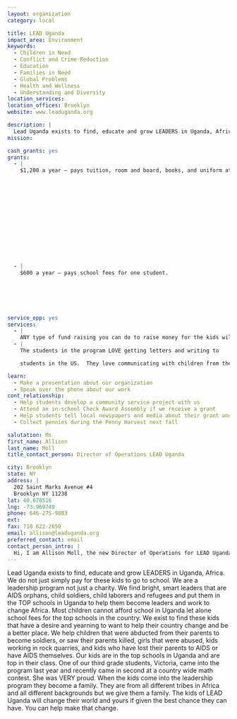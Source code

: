```yaml
---
layout: organization
category: local

title: LEAD Uganda
impact_area: Environment
keywords: 
  - Children in Need
  - Conflict and Crime Reduction
  - Education
  - Families in Need
  - Global Problems
  - Health and Wellness
  - Understanding and Diversity
location_services: 
location_offices: Brooklyn
website: www.leaduganda.org

description: |
  Lead Uganda exists to find, educate and grow LEADERS in Uganda, Africa.  We do not just simply pay for these kids to go to school.  We are a leadership program not just a charity.  We find bright, smart leaders that are AIDS orphans, child soldiers, child laborers and refugees and put them in the TOP schools in Uganda to help them become leaders and work to change Africa. Most children cannot afford school in Uganda let alone school fees for the top schools in the country.  We exist to find these kids that have a desire and yearning to want to help their country change and be a better place.  We help children that were abducted from their parents to become soldiers, or saw their parents killed, girls that were abused, kids working in rock quarries, and kids who have lost their parents to AIDS or have AIDS themselves.  Our kids are in the top schools in Uganda and are top in their class.  One of our third grade students, Victoria, came into the program last year and recently came in second at a country wide math contest.  She was VERY proud.  When the kids come into the leadership program they become a family.  They are from all different tribes in Africa and all different backgrounds but we give them a family.  The kids of LEAD Uganda will change their world and yours if given the best chance they can have.  You can help make that change.
mission: 

cash_grants: yes
grants: 
  - |
    $1,200 a year — pays tuition, room and board, books, and uniform at one of the best schools in Uganda.

    

    

    

    

    

    

    
  - |
    $600 a year — pays school fees for one student.

    

    

    
service_opp: yes
services: 
  - |
    ANY type of fund raising you can do to raise money for the kids will help.  Performances, car washes, any kind of drive, helps the kids go to these top schools.  It takes only $1800 a year to pay for everything, including MEDICAL, for these kids in Uganda.  We would be more than happy to help with any fund raising you want to do.  There will also be 3 students coming to NY in the early spring and they could come to your school and talk to your school and help fund raise.
  - |
    The students in the program LOVE getting letters and writing to

    students in the US.  They love communicating with children from the US.  They regularly write to their monthly supporters.

learn: 
  - Make a presentation about our organization
  - Speak over the phone about our work
cont_relationship: 
  - Help students develop a community service project with us
  - Attend an in-school Check Award Assembly if we receive a grant
  - Help students tell local newspapers and media about their grant and/or project with us
  - Collect pennies during the Penny Harvest next fall

salutation: Ms
first_name: Allison
last_name: Moll
title_contact_person: Director of Operations LEAD Uganda

city: Brooklyn
state: NY
address: |
  202 Saint Marks Avenue #4  
  Brooklyn NY 11238
lat: 40.678516
lng: -73.969749
phone: 646-275-9883
ext: 
fax: 718 622-2650
email: allison@leaduganda.org
preferred_contact: email
contact_person_intro: |
  Hi, I am Allison Moll, the new Director of Operations for LEAD Uganda.  I have been volunteering through my church for LEAD Uganda for over a year and just came on staff a couple of months ago because I believe in this cause SO greatly.  I have 3 young children who have helped raise money in their school's Penny Harvest, so I love the program and know what the excitement and hard work of children can do.  My husband got to go to Uganda last summer and meet the kids, so now I am even more determined and excited to work for this cause.  When I met some of the kids I was so moved.  You will be touched too by their stories, their determination and their inspiration.
---
```

Lead Uganda exists to find, educate and grow LEADERS in Uganda, Africa.  We do not just simply pay for these kids to go to school.  We are a leadership program not just a charity.  We find bright, smart leaders that are AIDS orphans, child soldiers, child laborers and refugees and put them in the TOP schools in Uganda to help them become leaders and work to change Africa. Most children cannot afford school in Uganda let alone school fees for the top schools in the country.  We exist to find these kids that have a desire and yearning to want to help their country change and be a better place.  We help children that were abducted from their parents to become soldiers, or saw their parents killed, girls that were abused, kids working in rock quarries, and kids who have lost their parents to AIDS or have AIDS themselves.  Our kids are in the top schools in Uganda and are top in their class.  One of our third grade students, Victoria, came into the program last year and recently came in second at a country wide math contest.  She was VERY proud.  When the kids come into the leadership program they become a family.  They are from all different tribes in Africa and all different backgrounds but we give them a family.  The kids of LEAD Uganda will change their world and yours if given the best chance they can have.  You can help make that change.